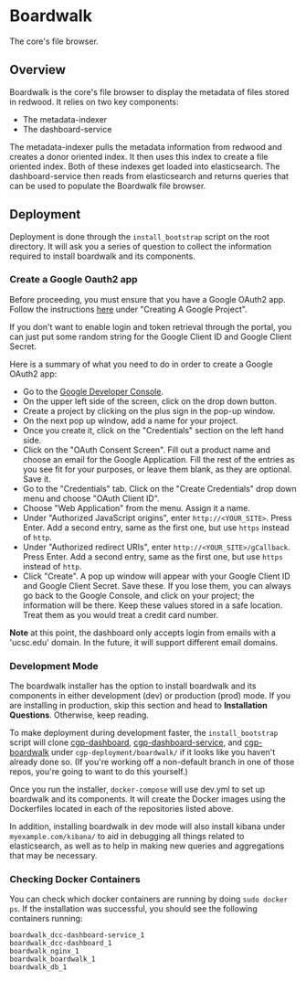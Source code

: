 # Boardwalk
The core's file browser.

## Overview
Boardwalk is the core's file browser to display the metadata of files stored in redwood. It relies on two key components:
* The metadata-indexer
* The dashboard-service

The metadata-indexer pulls the metadata information from redwood and creates a donor oriented index. It then uses this index to create a file oriented index. Both of these indexes get loaded into elasticsearch. The dashboard-service then reads from elasticsearch and returns queries that can be used to populate the Boardwalk file browser. 

## Deployment
Deployment is done through the `install_bootstrap` script on the root directory. It will ask you a series of question to collect the information required to install boardwalk and its components.

### Create a Google Oauth2 app

Before proceeding, you must ensure that you have a Google OAuth2 app. Follow the instructions [here](http://bitwiser.in/2015/09/09/add-google-login-in-flask.html#creating-a-google-project) under "Creating A Google Project". 

If you don't want to enable login and token retrieval through the portal, you can just put some random string for the Google Client ID and Google Client Secret. 

Here is a summary of what you need to do in order to create a Google OAuth2 app:

* Go to the [Google Developer Console](https://console.developers.google.com/).
* On the upper left side of the screen, click on the drop down button.
* Create a project by clicking on the plus sign in the pop-up window.
* On the next pop up window, add a name for your project.
* Once you create it, click on the "Credentials" section on the left hand side.
* Click on the "OAuth Consent Screen". Fill out a product name and choose an email for the Google Application. Fill the rest of the entries as you see fit for your purposes, or leave them blank, as they are optional. Save it.
* Go to the "Credentials" tab. Click on the "Create Credentials" drop down menu and choose "OAuth Client ID".
* Choose "Web Application" from the menu. Assign it a name.
* Under "Authorized JavaScript origins", enter `http://<YOUR_SITE>`. Press Enter. Add a second entry, same as the first one, but use `https` instead of `http`.
* Under "Authorized redirect URIs", enter `http://<YOUR_SITE>/gCallback`. Press Enter. Add a second entry, same as the first one, but use `https` instead of `http`.
* Click "Create". A pop up window will appear with your Google Client ID and Google Client Secret. Save these. If you lose them, you can always go back to the Google Console, and click on your project; the information will be there. Keep these values stored in a safe location. Treat them as you would treat a credit card number.

**Note** at this point, the dashboard only accepts login from emails with a 'ucsc.edu' domain. In the future, it will support different email domains.

### Development Mode

The boardwalk installer has the option to install boardwalk and its components in either development (dev) or production (prod) mode. If you are installing in production, skip this section and head to **Installation Questions**. Otherwise, keep reading.

To make deployment during development faster, the `install_bootstrap` script will clone [cgp-dashboard](https://github.com/DataBiosphere/cgp-dashboard), [cgp-dashboard-service](https://github.com/DataBiosphere/cgp-dashboard-service), and [cgp-boardwalk](https://github.com/DataBiosphere/cgp-boardwalk) under `cgp-deployment/boardwalk/` if it looks like you haven't already done so. (If you're working off a non-default branch in one of those repos, you're going to want to do this yourself.)

Once you run the installer, `docker-compose` will use dev.yml to set up boardwalk and its components. It will create the Docker images using the Dockerfiles located in each of the repositories listed above.

In addition, installing boardwalk in dev mode will also install kibana under `myexample.com/kibana/` to aid in debugging all things related to elasticsearch, as well as to help in making new queries and aggregations that may be necessary. 

### Checking Docker Containers

You can check which docker containers are running by doing `sudo docker ps`. If the installation was successful, you should see the following containers running:
```
boardwalk_dcc-dashboard-service_1
boardwalk_dcc-dashboard_1
boardwalk_nginx_1
boardwalk_boardwalk_1
boardwalk_db_1
```
